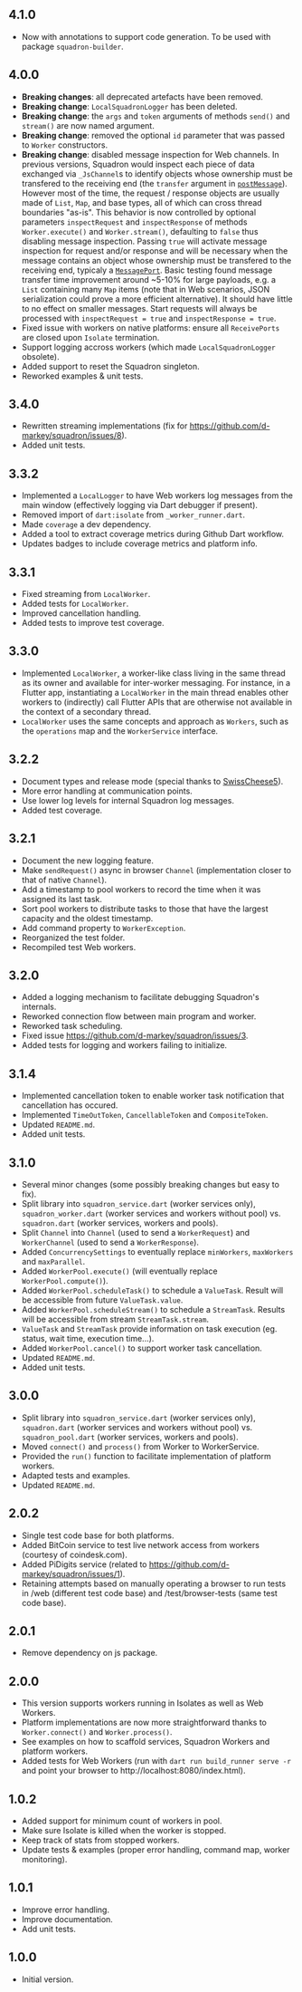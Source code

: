 ## 4.1.0

- Now with annotations to support code generation. To be used with package `squadron-builder`.

## 4.0.0

- **Breaking changes**: all deprecated artefacts have been removed.
- **Breaking change**: `LocalSquadronLogger` has been deleted.
- **Breaking change**: the `args` and `token` arguments of methods `send()` and `stream()` are now named argument.
- **Breaking change**: removed the optional `id` parameter that was passed to `Worker` constructors.
- **Breaking change**: disabled message inspection for Web channels. In previous versions, Squadron would inspect each piece of data exchanged via `_JsChannel`s to identify objects whose ownership must be transfered to the receiving end (the `transfer` argument in [`postMessage`](https://developer.mozilla.org/en-US/docs/Web/API/Worker/postMessage)). However most of the time, the request / response objects are usually made of `List`, `Map`, and base types, all of which can cross thread boundaries "as-is". This behavior is now controlled by optional parameters `inspectRequest` and `inspectResponse` of methods `Worker.execute()` and `Worker.stream()`, defaulting to `false` thus disabling message inspection. Passing `true` will activate message inspection for request and/or response and will be necessary when the message contains an object whose ownership must be transfered to the receiving end, typicaly a [`MessagePort`](https://api.dart.dev/stable/dart-html/MessagePort-class.html). Basic testing found message transfer time improvement around ~5-10% for large payloads, e.g. a `List` containing many `Map` items (note that in Web scenarios, JSON serialization could prove a more efficient alternative). It should have little to no effect on smaller messages. Start requests will always be processed with `inspectRequest = true` and `inspectResponse = true`.
- Fixed issue with workers on native platforms: ensure all `ReceivePorts` are closed upon `Isolate` termination.
- Support logging accross workers (which made `LocalSquadronLogger` obsolete).
- Added support to reset the Squadron singleton.
- Reworked examples & unit tests.

## 3.4.0

- Rewritten streaming implementations (fix for https://github.com/d-markey/squadron/issues/8).
- Added unit tests.

## 3.3.2

- Implemented a `LocalLogger` to have Web workers log messages from the main window (effectively logging via Dart debugger if present).
- Removed import of `dart:isolate` from `_worker_runner.dart`.
- Made `coverage` a dev dependency.
- Added a tool to extract coverage metrics during Github Dart workflow.
- Updates badges to include coverage metrics and platform info.

## 3.3.1

- Fixed streaming from `LocalWorker`.
- Added tests for `LocalWorker`.
- Improved cancellation handling.
- Added tests to improve test coverage.

## 3.3.0

- Implemented `LocalWorker`, a worker-like class living in the same thread as its owner and available for inter-worker messaging. For instance, in a Flutter app, instantiating a `LocalWorker` in the main thread enables other workers to (indirectly) call Flutter APIs that are otherwise not available in the context of a secondary thread.
- `LocalWorker` uses the same concepts and approach as `Workers`, such as the `operations` map and the `WorkerService` interface.

## 3.2.2

- Document types and release mode (special thanks to [SwissCheese5](https://github.com/SwissCheese5)).
- More error handling at communication points.
- Use lower log levels for internal Squadron log messages.
- Added test coverage.

## 3.2.1

- Document the new logging feature.
- Make `sendRequest()` async in browser `Channel` (implementation closer to that of native `Channel`).
- Add a timestamp to pool workers to record the time when it was assigned its last task.
- Sort pool workers to distribute tasks to those that have the largest capacity and the oldest timestamp.
- Add command property to `WorkerException`.
- Reorganized the test folder.
- Recompiled test Web workers.

## 3.2.0

- Added a logging mechanism to facilitate debugging Squadron's internals.
- Reworked connection flow between main program and worker.
- Reworked task scheduling.
- Fixed issue https://github.com/d-markey/squadron/issues/3.
- Added tests for logging and workers failing to initialize.

## 3.1.4

- Implemented cancellation token to enable worker task notification that cancellation has occured.
- Implemented `TimeOutToken`, `CancellableToken` and `CompositeToken`.
- Updated `README.md`.
- Added unit tests.

## 3.1.0

- Several minor changes (some possibly breaking changes but easy to fix).
- Split library into `squadron_service.dart` (worker services only), `squadron_worker.dart` (worker services and workers without pool) vs. `squadron.dart` (worker services, workers and pools).
- Split `Channel` into `Channel` (used to send a `WorkerRequest`) and `WorkerChannel` (used to send a `WorkerResponse`).
- Added `ConcurrencySettings` to eventually replace `minWorkers`, `maxWorkers` and `maxParallel`.
- Added `WorkerPool.execute()` (will eventually replace `WorkerPool.compute()`).
- Added `WorkerPool.scheduleTask()` to schedule a `ValueTask`. Result will be accessible from future `ValueTask.value`.
- Added `WorkerPool.scheduleStream()` to schedule a `StreamTask`. Results will be accessible from stream `StreamTask.stream`.
- `ValueTask` and `StreamTask` provide information on task execution (eg. status, wait time, execution time...).
- Added `WorkerPool.cancel()` to support worker task cancellation.
- Updated `README.md`.
- Added unit tests.

## 3.0.0

- Split library into `squadron_service.dart` (worker services only), `squadron.dart` (worker services and workers without pool) vs. `squadron_pool.dart` (worker services, workers and pools).
- Moved `connect()` and `process()` from Worker to WorkerService.
- Provided the `run()` function to facilitate implementation of platform workers.
- Adapted tests and examples.
- Updated `README.md`.

## 2.0.2

- Single test code base for both platforms.
- Added BitCoin service to test live network access from workers (courtesy of coindesk.com).
- Added PiDigits service (related to https://github.com/d-markey/squadron/issues/1).
- Retaining attempts based on manually operating a browser to run tests in /web (different test code base) and /test/browser-tests (same test code base).

## 2.0.1

- Remove dependency on js package.

## 2.0.0

- This version supports workers running in Isolates as well as Web Workers.
- Platform implementations are now more straightforward thanks to `Worker.connect()` and `Worker.process()`.
- See examples on how to scaffold services, Squadron Workers and platform workers.
- Added tests for Web Workers (run with `dart run build_runner serve -r` and point your browser to http://localhost:8080/index.html).

## 1.0.2

- Added support for minimum count of workers in pool.
- Make sure Isolate is killed when the worker is stopped.
- Keep track of stats from stopped workers.
- Update tests & examples (proper error handling, command map, worker monitoring).

## 1.0.1

- Improve error handling.
- Improve documentation.
- Add unit tests.

## 1.0.0

- Initial version.
